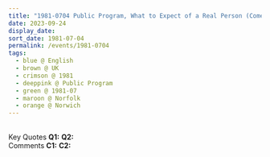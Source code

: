 ```yaml
---
title: "1981-0704 Public Program, What to Expect of a Real Person (Come to the Truth and Negative Forces Are Going to Attack You), Norwich, Norfolk, UK"
date: 2023-09-24
display_date: 
sort_date: 1981-07-04
permalink: /events/1981-0704
tags:
  - blue @ English
  - brown @ UK
  - crimson @ 1981
  - deeppink @ Public Program
  - green @ 1981-07
  - maroon @ Norfolk
  - orange @ Norwich
---
```


<br>

<wave-list>
  <list-title color="DarkSeaGreen" width="55">Key Quotes</list-title>
  <list-item color="BlanchedAlmond" width="280"><b>Q1:</b> <i></i></list-item>
  <list-item color="Lavender" width="280"><b>Q2:</b> <i></i></list-item>
</wave-list>

<br>

<wave-list>
  <list-title color="DarkSeaGreen" width="55">Comments</list-title>
  <list-item color="BlanchedAlmond" width="280"><b>C1:</b> <i></i></list-item>
  <list-item color="Lavender" width="280"><b>C2:</b> <i></i></list-item>
</wave-list>